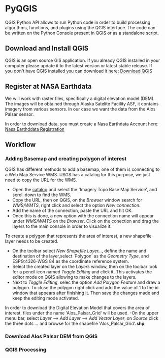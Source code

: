 # PyQGIS
QGIS Python API allows to run Python code in order to build processing algorithms, functions, and plugins using the QGIS interface. The code can be written on the Python Console present in QGIS or as a standalone script.

## Download and Install QGIS
QGIS is an open source GIS application. If you already QGIS installed in your computer please update it to the latest version or latest stable release. If you don't have QGIS installed you can download it here: [Download QGIS](https://www.qgis.org/en/site/forusers/download.html)

## Register at NASA Earthdata 
We will work with raster files, specifically a digital elevation model (DEM). The images will be obtained through Alaska Satelite Facility ASF, it contains imagery from various sensors. In our case we want the data from the Alos Palsar sensor. 

In order to download data, you must create a Nasa Earthdata Account here: [Nasa Earthddata Registration](https://urs.earthdata.nasa.gov/users/new?client_id=BO_n7nTIlMljdvU6kRRB3g&redirect_uri=https%3A%2F%2Fauth.asf.alaska.edu%2Flogin&response_type=code&state=https%3A%2F%2Fsearch.asf.alaska.edu)

## Workflow
### Adding Basemap and creating polygon of interest
QGIS has different methods to add a basemap, one of them is connecting to a Web Map Service WMS. USGS has a catalog for this purpose, we just need to copy the URL for the WMS. 
- Open the [catalog](https://www.sciencebase.gov/catalog/item/51509712e4b08df5cb1399f7) and select the 'Imagery Topo Base Map Service', and scroll down to find the WMS. 
- Copy the URL, then on QGIS, on the *Browser* window search for *WMS/WMTS*, right click and select the option *New connection*. 
- Add the name of the connection, paste the URL and hit OK.
- Once this is done, a new option with the connection name will appear under *WMS/WMTS* on the *Browser*. Click on the conection and drag the layers to the main console in order to visualize it. 

To create a polygon that represents the area of interest, a new shapefile layer needs to be created. 
- On the toolbar select *New Shapefile Layer...*, define the name and destination of the layer,select 'Polygon' as the *Geometry Type*, and ESPG:4326-WGS 84 as the coordinate reference system. 
- Select the created layer on the *Layers* window, then on the toolbar look for a pencil icon named *Toggle Editing* and click it. This activates the editor mode on QGIS allowing to make changes to the layers. 
- Next to *Toggle Editing*, selec the option *Add Polygon Feature* and draw a polygon. To close the polygon right click and add the value of 1 to the id window that appears after finishing it. Then save the changes made and keep the editing mode activated.

In order to download the Digital Elevation Model that covers the area of interest, files under the name  'Alos_Palsar_Grid' will be used. 
-On the upper menu bar, select *Layer* --> *Add Layer* --> *Add Vector Layer*, on *Source* click the three dots *...* and browse for the shapefile 'Alos_Palsar_Grid'**.shp**

### Download Alos Palsar DEM from QGIS

### QGIS Processing
